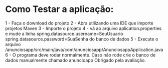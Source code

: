 # Como Testar a aplicação:
1 - Faça o download do projeto
2 - Abra utilizando uma IDE que importe projetos Maven
3 - Importe o projeto
4 - vá ao arquivo aplication.properties e mude a linha spring.datasource.username=SeuUsuario
spring.datasource.password=SuaSenha do banco de dados
5 - Execute o arquivo /anunciosapp/src/main/java/com/anunciosapp/AnunciosappApplication.java
6 - O programa deve rodar normalmente. Caso não rode crie o banco de dados manualmente chamado anuncioapp
Obrigado pela avaliação.
